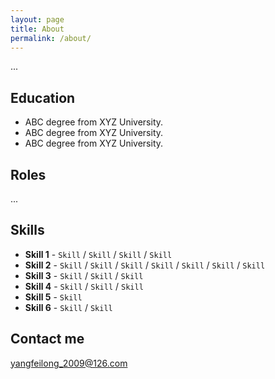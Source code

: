 ```yaml
---
layout: page
title: About
permalink: /about/
---
```


...

## Education

* ABC degree from XYZ University.
* ABC degree from XYZ University.
* ABC degree from XYZ University.

## Roles

...


## Skills

* **Skill 1** - `Skill` / `Skill` / `Skill` / `Skill`
* **Skill 2** - `Skill` / `Skill` / `Skill` / `Skill` / `Skill` / `Skill` / `Skill`
* **Skill 3** - `Skill` / `Skill` / `Skill`
* **Skill 4** - `Skill` / `Skill` / `Skill`
* **Skill 5** - `Skill`
* **Skill 6** - `Skill` / `Skill`



## Contact me

[yangfeilong_2009@126.com](mailto:yangfeilong_2009@126.com)
